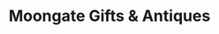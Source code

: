 ---
title: "Moongate Gifts & Antiques"
url: /rice-lake/moongate-gifts-and-antiques/
shop: antiques
---